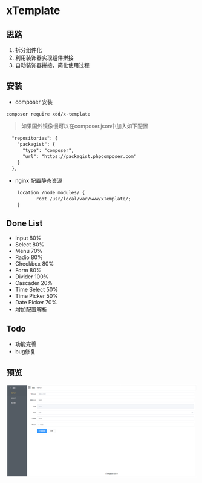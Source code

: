 # xTemplate
## 思路
1. 拆分组件化
2. 利用装饰器实现组件拼接
3. 自动装饰器拼接，简化使用过程
## 安装
* composer 安装
```
composer require xdd/x-template
```
> 如果国外镜像慢可以在composer.json中加入如下配置
```
  "repositories": {
    "packagist": {
      "type": "composer",
      "url": "https://packagist.phpcomposer.com"
    }
  },
```
* nginx 配置静态资源
```
    location /node_modules/ {
           root /usr/local/var/www/xTemplate/;
    }
```
## Done List
* Input 80%
* Select 80%
* Menu 70%
* Radio 80%
* Checkbox 80%
* Form 80%
* Divider 100%
* Cascader 20%
* Time Select 50%
* Time Picker 50%
* Date Picker 70%
* 增加配置解析
## Todo
* 功能完善
* bug修复
## 预览
![图片预览](https://github.com/xiangdong1987/xTemplate/raw/master/img/xTemplate1.png)
